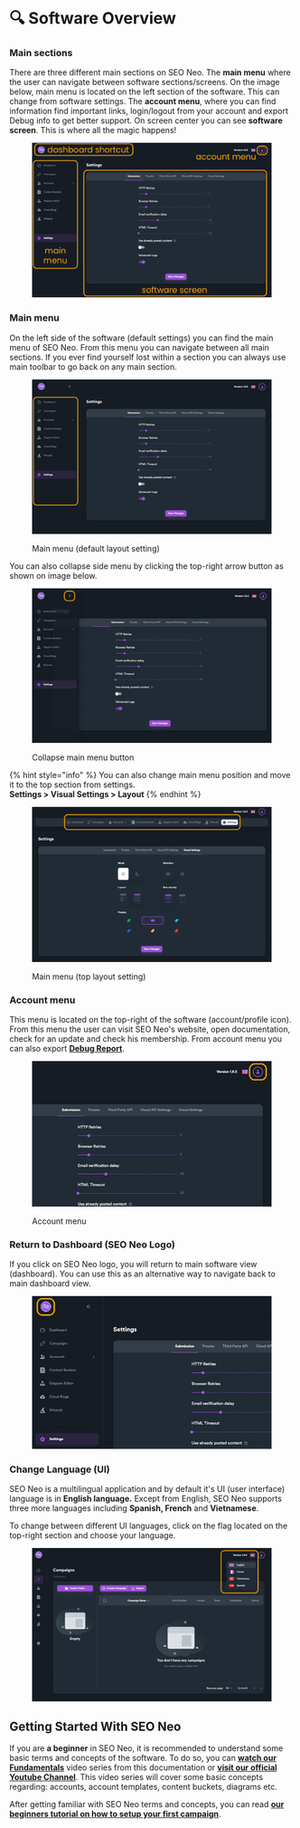 # 🔍 Software Overview

### Main sections

There are three different main sections on SEO Neo. The **main menu** where the user can navigate between software sections/screens. On the image below, main menu is located on the left section of the software. This can change from software settings. The **account menu**, where you can find information find important links, login/logout from your account and export Debug info to get better support. On screen center you can see **software screen**. This is where all the magic happens!

<figure><img src=".gitbook/assets/software areas 1.jpg" alt=""><figcaption></figcaption></figure>

### Main menu

On the left side of the software (default settings) you can find the main menu of SEO Neo. From this menu you can navigate between all main sections. If you ever find yourself lost within a section you can always use main toolbar to go back on any main section.

<figure><img src=".gitbook/assets/software areas 2.jpg" alt=""><figcaption><p>Main menu (default layout setting)</p></figcaption></figure>

You can also collapse side menu by clicking the top-right arrow button as shown on image below.

<figure><img src=".gitbook/assets/software areas 3.jpg" alt=""><figcaption><p>Collapse main menu button</p></figcaption></figure>

{% hint style="info" %}
You can also change main menu position and move it to the top section from settings.\
**Settings > Visual Settings > Layout**
{% endhint %}

<figure><img src=".gitbook/assets/software areas 4.jpg" alt=""><figcaption><p>Main menu (top layout setting)</p></figcaption></figure>

### Account menu

This menu is located on the top-right of the software (account/profile icon). From this menu the user can visit SEO Neo's website, open documentation, check for an update and check his membership. From account menu you can also export [**Debug Report**](additional-information/faqs/debug-report.md).

<figure><img src=".gitbook/assets/software areas 5.jpg" alt="" width="563"><figcaption><p>Account menu</p></figcaption></figure>

### Return to Dashboard (SEO Neo Logo)

If you click on SEO Neo logo, you will return to main software view (dashboard). You can use this as an alternative way to navigate back to main dashboard view.

<figure><img src=".gitbook/assets/software areas 6.jpg" alt=""><figcaption></figcaption></figure>

### Change Language (UI)

SEO Neo is a multilingual application and by default it's UI (user interface) language is in **English language.** Except from English, SEO Neo supports three more languages including **Spanish, French** and **Vietnamese**.

To change between different UI languages, click on the flag located on the top-right section and choose your language.

<figure><img src=".gitbook/assets/software areas 7.jpg" alt=""><figcaption></figcaption></figure>

## Getting Started With SEO Neo

If you are **a beginner** in SEO Neo, it is recommended to understand some basic terms and concepts of the software. To do so, you can [**watch our Fundamentals**](video-tutorials/fundamentals.md) video series from this documentation or [**visit our official Youtube Channel**](https://www.youtube.com/watch?v=E-rS94B5\_MM\&list=PLalESEO7XMliindhpQ5r3-vpYoLB2jtX9). This video series will cover some basic concepts regarding: accounts, account templates, content buckets, diagrams etc.

After getting familiar with SEO Neo terms and concepts, you can read [**our beginners tutorial on how to setup your first campaign**](quick-start/creating-your-1st-campaign/).
